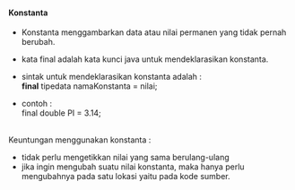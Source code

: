 #### Konstanta

- Konstanta menggambarkan data atau nilai permanen yang tidak pernah berubah.
- kata final adalah kata kunci java untuk mendeklarasikan konstanta.
- sintak untuk mendeklarasikan konstanta adalah :
 <br><b>final</b> tipedata namaKonstanta = nilai;
 
- contoh :
<br>final double PI = 3.14;
<br>
Keuntungan menggunakan konstanta :

- tidak perlu mengetikkan nilai yang sama berulang-ulang
- jika ingin mengubah suatu nilai konstanta, maka hanya perlu mengubahnya pada satu lokasi yaitu pada kode sumber.
